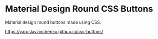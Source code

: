 # Material Design Round CSS Buttons

Material design round buttons made using CSS.

https://yaroslavzinchenko.github.io/css-buttons/
